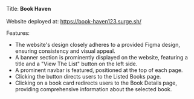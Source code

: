 Title: <strong>Book Haven</strong>
<br><br>
Website deployed at: https://book-haven123.surge.sh/


Features:

+ The website's design closely adheres to a provided Figma design, ensuring consistency and visual appeal.
+ A banner section is prominently displayed on the website, featuring a title and a "View The List" button on the left side.
+ A prominent navbar is featured, positioned at the top of each page.
+ Clicking the button directs users to the Listed Books page.
+ Clicking on a book card redirects users to the Book Details page, providing comprehensive information about the selected book.